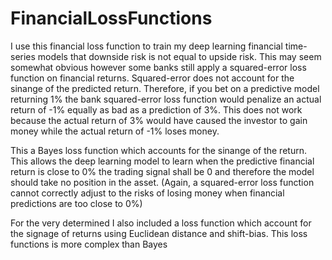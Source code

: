 # FinancialLossFunctions
I use this financial loss function to train my deep learning financial time-series models that downside risk is not equal to upside risk.   This may seem somewhat obvious however some banks still apply a squared-error loss function on financial returns. Squared-error does not account for the sinange of the predicted return. Therefore, if you bet on a predictive model returning 1% the bank squared-error loss function would penalize an actual return of -1% equally as bad as a prediction of 3%. This does not work because the actual return of 3% would have caused the investor to gain money while the actual return of -1% loses money.  

This a Bayes loss function which accounts for the sinange of the return.  This allows the deep learning model to learn when the predictive financial return is close to 0% the trading signal shall be 0 and therefore the model should take no position in the asset.  (Again, a squared-error loss function cannot correctly adjust to the risks of losing money when financial predictions are too close to 0%)

For the very determined I also included a loss function which account for the signage of returns using Euclidean distance and shift-bias.  This loss functions is more complex than Bayes
